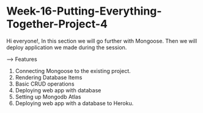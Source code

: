 # Week-16-Putting-Everything-Together-Project-4

Hi everyone!,
In this section we will go further with Mongoose. Then we will deploy application we made during the session.

--> Features
1. Connecting Mongoose to the existing project.
2. Rendering Database Items
3. Basic CRUD operations
4. Deploying web app with database
5. Setting up Mongodb Atlas
6. Deploying web app with a database to Heroku.